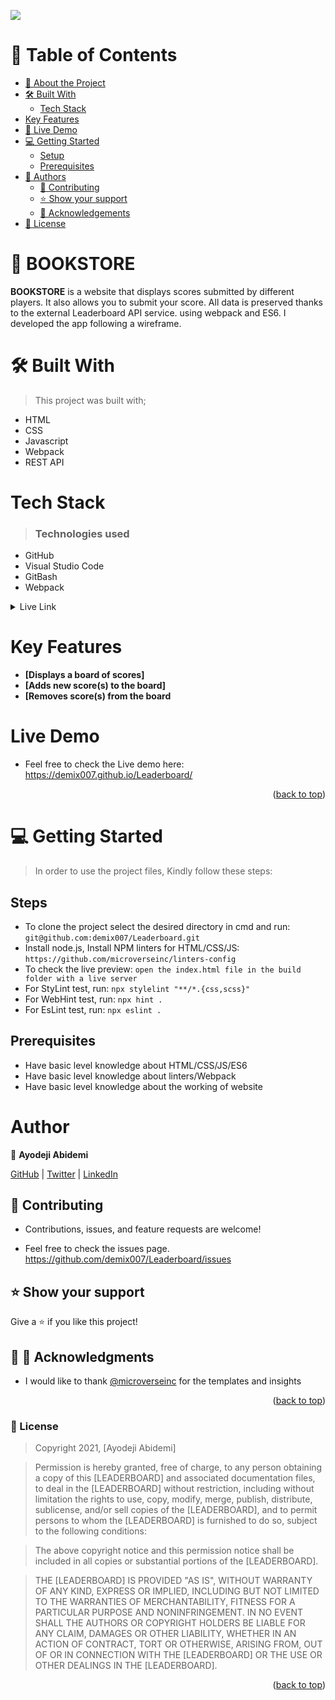 ![](https://img.shields.io/badge/Microverse-blueviolet)

# 📗 Table of Contents

- [📖 About the Project](#about-project)
- [🛠 Built With](#built-with)
  - [Tech Stack](#tech-stack)
- [Key Features](#key-features)
- [🚀 Live Demo](#live-demo)
- [💻 Getting Started](#getting-started)
  - [Setup](#setup)
  - [Prerequisites](#prerequisites)
- [👥 Authors](#authors)
  - [🤝 Contributing](#contributing)
  - [⭐️ Show your support](#support)
  - [🙏 Acknowledgements](#acknowledgements)
- [📝 License](#license)



# 📖 BOOKSTORE <a name="about-project"></a>

**BOOKSTORE** is a website that displays scores submitted by different players. It also allows you to submit your score. All data is preserved thanks to the external Leaderboard API service. using webpack and ES6. I developed the app following a wireframe.

# 🛠 Built With <a name="built-with"></a>
 > This project was built with; 
- HTML 
- CSS
- Javascript
- Webpack
- REST API

# Tech Stack <a name="tech-stack"></a>
> ### Technologies used 
- GitHub 
- Visual Studio Code 
- GitBash
- Webpack
<details> 
<summary>Live Link</summary>
  <ul>
    <li><a href="https://demix007.github.io/Leaderboard/">Leaderboard</a></li>
  </ul>
</details>

# Key Features <a name="key-features"></a>
- **[Displays a board of scores]**
- **[Adds new score(s) to the board]**
- **[Removes score(s) from the board**
# Live Demo <a name="live-demo"></a>
- Feel free to check the Live demo here: https://demix007.github.io/Leaderboard/



<p align="right">(<a href="#readme-top">back to top</a>)</p>

# 💻 Getting Started <a name="getting-started"></a>
> In order to use the project files, Kindly follow these steps:

## Steps
- To clone the project select the desired directory in cmd and run: `git@github.com:demix007/Leaderboard.git`
- Install node.js, Install NPM linters for HTML/CSS/JS: `https://github.com/microverseinc/linters-config`
- To check the live preview: `open the index.html file in the build folder with a live server`
- For StyLint test, run: `npx stylelint "**/*.{css,scss}"`
- For WebHint test, run: `npx hint .`
- For EsLint test, run: `npx eslint .`

## Prerequisites
- Have basic level knowledge about HTML/CSS/JS/ES6
- Have basic level knowledge about linters/Webpack
- Have basic level knowledge about the working of website

# Author
👤 **Ayodeji Abidemi**

[GitHub](https://github.com/demix007) | [Twitter](https://twitter.com/dat_dope_demix) | [LinkedIn](https://www.linkedin.com/in/ayodejiabidemi)

## 🤝 Contributing <a name="contributing"></a>
- Contributions, issues, and feature requests are welcome!

- Feel free to check the issues page. https://github.com/demix007/Leaderboard/issues   

## ⭐️ Show your support <a name="support"></a>
Give a ⭐️ if you like this project!

## 🙏 🙏 Acknowledgments <a name="acknowledgements"></a>
- I would like to thank [@microverseinc](https://github.com/microverseinc) for the templates and insights 

<p align="right">(<a href="#readme-top">back to top</a>)</p>

### 📝 License <a name="license"></a>
> Copyright 2021, [Ayodeji Abidemi]

> Permission is hereby granted, free of charge, to any person obtaining a copy of this [LEADERBOARD] and associated documentation files, to deal in the [LEADERBOARD] without restriction, including without limitation the rights to use, copy, modify, merge, publish, distribute, sublicense, and/or sell copies of the [LEADERBOARD], and to permit persons to whom the [LEADERBOARD] is furnished to do so, subject to the following conditions:

> The above copyright notice and this permission notice shall be included in all copies or substantial portions of the [LEADERBOARD].

> THE [LEADERBOARD] IS PROVIDED "AS IS", WITHOUT WARRANTY OF ANY KIND, EXPRESS OR IMPLIED, INCLUDING BUT NOT LIMITED TO THE WARRANTIES OF MERCHANTABILITY, FITNESS FOR A PARTICULAR PURPOSE AND NONINFRINGEMENT. IN NO EVENT SHALL THE AUTHORS OR COPYRIGHT HOLDERS BE LIABLE FOR ANY CLAIM, DAMAGES OR OTHER LIABILITY, WHETHER IN AN ACTION OF CONTRACT, TORT OR OTHERWISE, ARISING FROM, OUT OF OR IN CONNECTION WITH THE [LEADERBOARD] OR THE USE OR OTHER DEALINGS IN THE [LEADERBOARD].

<p align="right">(<a href="#readme-top">back to top</a>)</p>
